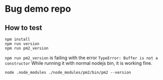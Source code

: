 # Bug demo repo
## How to test
```
npm install
npm run version
npm run pm2_version
```
`npm run pm2_version` is failing with the error `TypeError: Buffer is not a constructor`
While running it with normal nodejs bin, it is working fine.
```
node .node_modules ./node_modules/pm2/bin/pm2 --version
```
